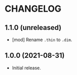 # CHANGELOG

## 1.1.0 (unreleased)

- [mod] Rename `.thin` to `.dim`.



## 1.0.0 (2021-08-31)

- Initial release.
